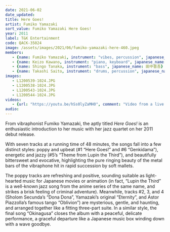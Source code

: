 ```yaml
---
date: 2021-06-02
date_updated: 
title: Here Goes!
artist: Fumiko Yamazaki
sort_value: Fumiko Yamazaki Here Goes!
year: 2011
label: T&K Entertainment
code: QACK-35024
image: /assets/images/2021/06/fumiko-yamazaki-here-460.jpeg
members:
   - {name: Fumiko Yamazaki, instrument: "vibes, percussion", japanese_name: 山崎ふみこ, url: "http://trill.jp/"}
   - {name: Keizo Kawano, instrument: "piano, keyboard", japanese_name: 河野啓三}
   - {name: Shingo Tanaka, instrument: "bass", japanese_name: 田中晋吾}
   - {name: Takashi Saito, instrument: "drums, percussion", japanese_name: 齋藤たかし, url: "https://staxiverhp.wixsite.com/takashisaito"}
images:
   - L1200539-1024.JPG
   - L1200538-1024.JPG
   - L1200543-1024.JPG
   - L1200544-1024.JPG
videos: 
   - {url: "https://youtu.be/hSs0lyZaMH0", comment: "Video from a live performance of the song “One” by Fumiko Yamazaki"}
audio:
---
```

From vibraphonist Fumiko Yamazaki, the aptly titled *Here Goes!* is an enthusiastic introduction to her music with her jazz quartet on her 2011 debut release.

With seven tracks at a running time of 48 minutes, the songs fall into a few distinct styles: poppy and upbeat (#1 “Here Goes!” and #6 “Genkidama”), energetic and jazzy (#5’s “Theme from Lupin the Third”), and beautifully bittersweet and evocative, highlighting the pure ringing beauty of the metal bars of the vibraphone hit in rapid succession by soft mallets.

The poppy tracks are refreshing and positive, sounding suitable as light-hearted music for Japanese movies or animation (in fact, “Lupin the Third” is a well-known jazz song from the anime series of the same name, and strikes a brisk feeling of criminal adventure). Meanwhile, tracks #2, 3, and 4 (Sholom Secunda’s “Dona Dona”, Yamazaki’s original “Eternity”, and Astor Piazzolla’s famous tango “Oblivion”) are mysterious, gentle, and haunting, and arranged together like a fitting three-part suite. In a similar style, the final song “Okinagusa” closes the album with a peaceful, delicate performance, a graceful departure like a Japanese music box winding down with a wave goodbye.
